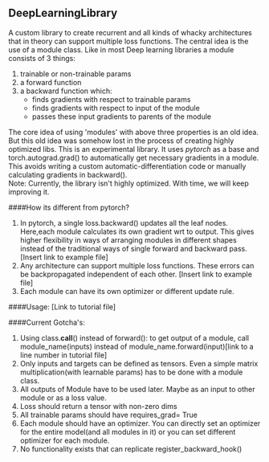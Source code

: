 ## DeepLearningLibrary

A custom library to create recurrent and all kinds of whacky architectures that in theory can support multiple loss functions.
The central idea is the use of a module class. Like in most Deep learning libraries a module consists of 3 things:
1. trainable or non-trainable params
2. a forward function
3. a backward function which:
    * finds gradients with respect to trainable params
    * finds gradients with respect to input of the module
    * passes these input gradients to parents of the module

The core idea of using 'modules' with above three properties is an old idea. But this old idea was somehow lost in the process of creating highly optimized libs. This is an experimental library. It uses *pytorch* as a base and torch.autograd.grad() to automatically get necessary gradients in a module. This avoids writing a custom automatic-differentiation code or manually calculating gradients in backward(). </br>
Note: Currently, the library isn't highly optimized. With time, we will keep improving it. 

####How its different from pytorch?
1. In pytorch, a single loss.backward() updates all the leaf nodes. Here,each module calculates its own gradient wrt to output. This gives higher flexibility in ways of arranging modules in different shapes instead of the traditional ways of single forward and backward pass.[Insert link to example file]
2. Any architecture can support multiple loss functions. These errors can be backpropagated independent of each other. [Insert link to example file]
3. Each module can have its own optimizer or different update rule.

####Usage:
[Link to tutorial file]

####Current Gotcha's:
1. Using class.__call__() instead of forward(): to get output of a module, call module_name(inputs) instead of module_name.forward(input)[link to a line number in tutorial file]
2. Only inputs and targets can be defined as tensors. Even a simple matrix multiplication(with learnable params) has to be done with a module class.
3. All outputs of Module have to be used later. Maybe as an input to other module or as a loss value.
4. Loss should return a tensor with non-zero dims 
5. All trainable params should have requires_grad= True
6. Each module should have an optimizer. You can directly set an optimizer for the entire model(and all modules in it) or you can set different optimizer for each module.
7. No functionality exists that can replicate register_backward_hook()




